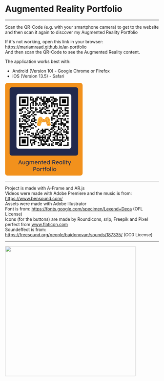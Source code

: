 # Augmented Reality Portfolio

<!-- :warning: *This project is currently Work In Progress, so the Application might not work correctly when trying it out* :warning: -->
___________

Scan the QR-Code (e.g. with your smartphone camera) to get to the website and then scan it again to discover my Augmented Reality Portfolio </br>

If it's not working, open this link in your browser: https://mariamraad.github.io/ar-portfolio </br>
And then scan the QR-Code to see the Augmented Reality content.

The application works best with:
<UL>
<LI>Android (Version 10) - Google Chrome or Firefox
<LI>iOS (Version 13.5) - Safari
</UL>  
  
<img src="/assets/images/markers/fullMarker_blue.svg" data-canonical-src="/assets/images/markers/fullMarker_blue.svg" width="254" height="305" />

___________

Project is made with A-Frame and AR.js </br>
Videos were made with Adobe Premiere and the music is from: https://www.bensound.com/ </br>
Assets were made with Adobe Illustrator </br>
Font is from: https://fonts.google.com/specimen/Lexend+Deca (OFL License) </br>
Icons (for the buttons) are made by Roundicons, srip, Freepik and Pixel perfect from www.flaticon.com </br>
Soundeffect is from: https://freesound.org/people/baidonovan/sounds/187335/ (CC0 License)

___________


<img src="Android.gif" width="427" height="427"/>

